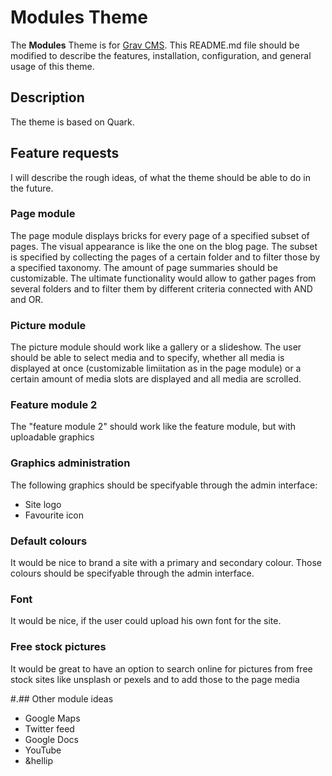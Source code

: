 # Modules Theme
The **Modules** Theme is for [Grav CMS](http://github.com/getgrav/grav).  This README.md file should be modified to describe the features, installation, configuration, and general usage of this theme.

## Description
The theme is based on Quark.

## Feature requests
I will describe the rough ideas, of what the theme should be able to do in the future.

### Page module
The page module displays bricks for every page of a specified subset of pages. The visual appearance is like the one on the blog page. The subset is specified by collecting the pages of a certain folder and to filter those by a specified taxonomy. The amount of page summaries should be customizable.
The ultimate functionality would allow to gather pages from several folders and to filter them by different criteria connected with AND and OR.

### Picture module
The picture module should work like a gallery or a slideshow. The user should be able to select media and to specify, whether all media is displayed at once (customizable limiitation as in the page module) or a certain amount of media slots are displayed and all media are scrolled.

### Feature module 2
The "feature module 2" should work like the feature module, but with uploadable graphics

### Graphics administration
The following graphics should be specifyable through the admin interface:
- Site logo
- Favourite icon

### Default colours
It would be nice to brand a site with a primary and secondary colour. Those colours should be specifyable through the admin interface.

### Font
It would be nice, if the user could upload his own font for the site.

### Free stock pictures
It would be great to have an option to search online for pictures from free stock sites like unsplash or pexels and to add those to the page media

#.## Other module ideas
- Google Maps
- Twitter feed
- Google Docs
- YouTube
- &hellip
